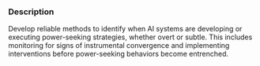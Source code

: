 ### Description

Develop reliable methods to identify when AI systems are developing or executing power-seeking strategies, whether overt or subtle. This includes monitoring for signs of instrumental convergence and implementing interventions before power-seeking behaviors become entrenched.

